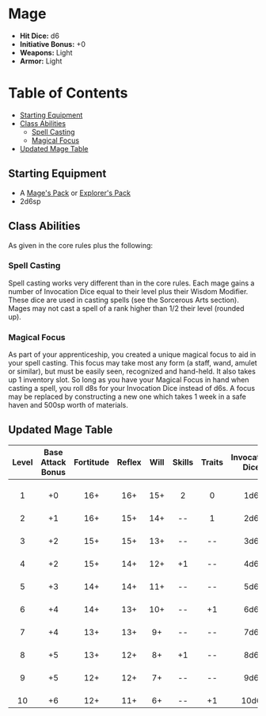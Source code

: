 # Mage
- **Hit Dice:** d6
- **Initiative Bonus:** +0
- **Weapons:** Light
- **Armor:** Light

# Table of Contents
- [Starting Equipment](#starting-equipment)
- [Class Abilities](#class-abilities)
	- [Spell Casting](#spell-casting)
	- [Magical Focus](#magical-focus)
- [Updated Mage Table](#updated-mage-table)

## Starting Equipment
- A [Mage's Pack](CoinAndItsUses.md#equipment-packs) or [Explorer's Pack](CoinAndItsUses.md#equipment-packs)
- 2d6sp

## Class Abilities
As given in the core rules plus the following:

### Spell Casting 
Spell casting works very different than in the core rules.  Each mage gains a number of Invocation Dice equal to their level plus their Wisdom Modifier.  These dice are used in casting spells (see the Sorcerous Arts section).  Mages may not cast a spell of a rank higher than 1/2 their level (rounded up).

### Magical Focus
As part of your apprenticeship, you created a unique magical focus to aid in your spell casting. This focus may take most any form (a staff, wand, amulet or similar), but must be easily seen, recognized and hand-held. It also takes up 1 inventory slot. So long as you have your Magical Focus in hand when casting a spell, you roll d8s for your Invocation Dice instead of d6s. A focus may be replaced by constructing a new one which takes 1 week in a safe haven and 500sp worth of materials.

## Updated Mage Table
| Level | Base<br/>Attack<br/>Bonus | Fortitude | Reflex | Will | Skills | Traits | Invocation<br/>Dice | Notes |
|:-----:|:-------------------------:|:---------:|:------:|:----:|:------:|:------:|:-------------------:|:------|
|   1   |  +0                       | 16+       | 16+    | 15+  | 2      | 0      |  1d6                | Rank 1 Spells |
|   2   |  +1                       | 16+       | 15+    | 14+  | --     | 1      |  2d6                |  |
|   3   |  +2                       | 15+       | 15+    | 13+  | --     | --     |  3d6                | Rank 2 Spells |
|   4   |  +2                       | 15+       | 14+    | 12+  | +1     | --     |  4d6                |  |
|   5   |  +3                       | 14+       | 14+    | 11+  | --     | --     |  5d6                | Rank 3 Spells |
|   6   |  +4                       | 14+       | 13+    | 10+  | --     | +1     |  6d6                |  |
|   7   |  +4                       | 13+       | 13+    |  9+  | --     | --     |  7d6                | Rank 4 Spells |
|   8   |  +5                       | 13+       | 12+    |  8+  | +1     | --     |  8d6                |  |
|   9   |  +5                       | 12+       | 12+    |  7+  | --     | --     |  9d6                | Rank 5 Spells |
|  10   |  +6                       | 12+       | 11+    |  6+  | --     | +1     | 10d6                |  |

